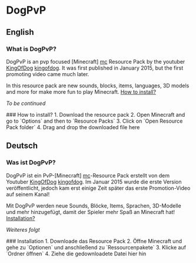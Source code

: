 # DogPvP

## English
### What is DogPvP?

DogPvP is an pvp focused [Minecraft] [mc] Resource Pack by the youtuber [KingOfDog] [kingofdog]. It was first published in January 2015, but the first promoting video came much later.

In this resource pack are new sounds, blocks, items, languages, 3D models and more for make more fun to play Minecraft. [How to install?](#install)

*To be continued*

<div id="install"></div>
### How to install?
1. Download the resource pack
2. Open Minecraft and go to `Options` and then to `Resource Packs`
3. Click on `Open Resource Pack folder`
4. Drag and drop the downloaded file here

## Deutsch
### Was ist DogPvP?

DogPvP ist ein PvP-[Minecraft] [mc]-Resource Pack erstellt von dem Youtuber [KingOfDog] [kingofdog]. Im Januar 2015 wurde die erste Version veröffentlicht, jedoch kam erst einige Zeit später das erste Promotion-Video auf seinem Kanal!

Mit DogPvP werden neue Sounds, Blöcke, Items, Sprachen, 3D-Modelle und mehr hinzugefügt, damit der Spieler mehr Spaß an Minecraft hat! [Installation?](#installieren)

*Weiteres folgt*

<div id="installieren"></div>
### Installation
1. Downloade das Resource Pack
2. Öffne Minecraft und gehe zu `Optionen` und anschließend zu `Ressourcenpakete`
3. Klicke auf `Ordner öffnen`
4. Ziehe die gedownloadete Datei hier hin

[mc]: http://minecraft.net
[kingofdog]: http://youtube.com/KingOfDog
